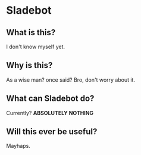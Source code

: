 <h1>Sladebot</h1>

<h2>What is this?</h2>
I don't know myself yet.

<h2>Why is this?</h2>

As a wise man? once said? Bro, don't worry about it.

<h2>What can Sladebot do?</h2>

Currently? **ABSOLUTELY NOTHING**

<h2>Will this ever be useful?</h2>

Mayhaps.